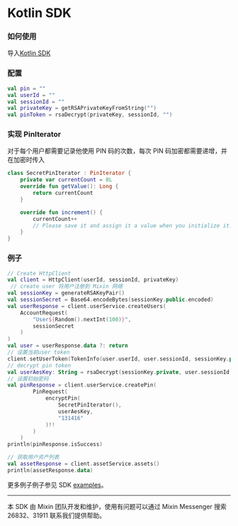 # Kotlin SDK

### 如何使用

导入[Kotlin SDK](https://github.com/MixinNetwork/bot-api-kotlin-client)

### 配置
```kotlin
val pin = ""
val userId = ""
val sessionId = ""
val privateKey = getRSAPrivateKeyFromString("")
val pinToken = rsaDecrypt(privateKey, sessionId, "")
```

### 实现 PinIterator
对于每个用户都需要记录他使用 PIN 码的次数，每次 PIN 码加密都需要递增，并在加密时传入
```kotlin
class SecretPinIterator : PinIterator {
    private var currentCount = 0L
    override fun getValue(): Long {
        return currentCount
    }

    override fun increment() {
        currentCount++
        // Please save it and assign it a value when you initialize it.
    }
}
```

### 例子
```kotlin
// Create HttpClient
val client = HttpClient(userId, sessionId, privateKey)
 // create user 将用户注册到 Mixin 网络
val sessionKey = generateRSAKeyPair()
val sessionSecret = Base64.encodeBytes(sessionKey.public.encoded)
val userResponse = client.userService.createUsers(
    AccountRequest(
        "User${Random().nextInt(100)}",
        sessionSecret
    )
)
val user = userResponse.data ?: return
// 设置当前user token
client.setUserToken(TokenInfo(user.userId, user.sessionId, sessionKey.private))
// decrypt pin token
val userAesKey: String = rsaDecrypt(sessionKey.private, user.sessionId, user.pinToken)
// 设置初始密码
val pinResponse = client.userService.createPin(
        PinRequest(
            encryptPin(
                SecretPinIterator(),
                userAesKey,
                "131416"
            )!!
        )
    )
println(pinResponse.isSuccess)

// 获取用户资产列表
val assetResponse = client.assetService.assets()
println(assetResponse.data)
```
更多例子例子参见 SDK [examples](https://github.com/MixinNetwork/bot-api-kotlin-client/blob/main/example/src/main/java/one/mixin/example/example.kt)。

---
本 SDK 由 Mixin 团队开发和维护，使用有问题可以通过 Mixin Messenger 搜索 26832、31911 联系我们提供帮助。